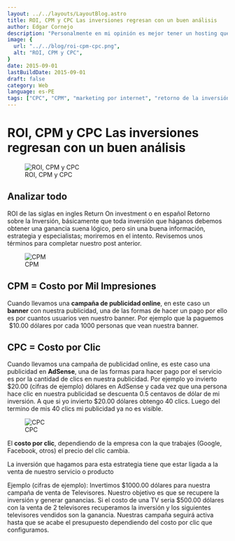 ```yaml
---
layout: ../../layouts/LayoutBlog.astro
title: ROI, CPM y CPC Las inversiones regresan con un buen análisis
author: Edgar Cornejo
description: "Personalmente en mi opinión es mejor tener un hosting que se encuentre cerca de ti, cualquier cambio, tramite será mucho más fácil. No profundizaremos mucho ya que es un tema extenso, pero seguro que te podrá ayudar a hacer una buena elección."
image: {
  url: "../../blog/roi-cpm-cpc.png",
  alt: "ROI, CPM y CPC",
}  
date: 2015-09-01
lastBuildDate: 2015-09-01
draft: false
category: Web
language: es-PE
tags: ["CPC", "CPM", "marketing por internet", "retorno de la inversión", "ROI"]
---
```


# ROI, CPM y CPC Las inversiones regresan con un buen análisis

<figure>
  <img src="../../blog/roi-cpm-cpc.png" alt="ROI, CPM y CPC"/>
  <figcaption>ROI, CPM y CPC</figcaption>
</figure>

## Analizar todo

ROI de las siglas en ingles Return On investment o en español Retorno sobre la Inversión, básicamente que toda inversión que háganos debemos obtener una ganancia suena lógico, pero sin una buena información, estrategia y especialistas; moriremos en el intento. Revisemos unos términos para completar nuestro post anterior.

<figure>
  <img src="../../blog/cpm.jpg" alt="CPM"/>
  <figcaption>CPM</figcaption>
</figure>

## CPM = Costo por Mil Impresiones

Cuando llevamos una **campaña de publicidad online**, en este caso un **banner** con nuestra publicidad, una de las formas de hacer un pago por ello es por cuantos usuarios ven nuestro banner. Por ejemplo que la paguemos  $10.00 dólares por cada 1000 personas que vean nuestra banner.

## CPC = Costo por Clic

Cuando llevamos una campaña de publicidad online, es este caso una publicidad en **AdSense**, una de las formas para hacer pago por el servicio es por la cantidad de clics en nuestra publicidad. Por ejemplo yo invierto $20.00 (cifras de ejemplo) dólares en AdSense y cada vez que una persona hace clic en nuestra publicidad se descuenta 0.5 centavos de dólar de mi inversión. A que si yo invierto $20.00 dólares obtengo 40 clics. Luego del termino de mis 40 clics mi publicidad ya no es visible.

<figure>
  <img src="../../blog/cpc.jpg" alt="CPC"/>
  <figcaption>CPC</figcaption>
</figure>

El **costo por clic**, dependiendo de la empresa con la que trabajes (Google, Facebook, otros) el precio del clic cambia.

La inversión que hagamos para esta estrategia tiene que estar ligada a la venta de nuestro servicio o producto

Ejemplo (cifras de ejemplo): Invertimos $1000.00 dólares para nuestra campaña de venta de Televisores.  Nuestro objetivo es que se recupere la inversión y generar ganancias. Si el costo de una TV seria $500.00 dólares con la venta de 2 televisores recuperamos la inversión y los siguientes televisores vendidos son la ganancia. Nuestras campaña seguirá activa hasta que se acabe el presupuesto dependiendo del costo por clic que configuramos.